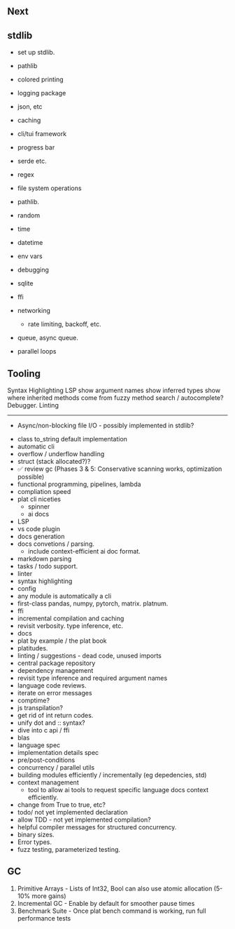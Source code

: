 ## Next


## stdlib
* set up stdlib. 

* pathlib
* colored printing 
* logging package
* json, etc
* caching
* cli/tui framework
* progress bar 
* serde etc. 
* regex
* file system operations 
* pathlib. 
* random 
* time
* datetime 
* env vars
* debugging 
* sqlite 
* ffi 
* networking
  * rate limiting, backoff, etc. 
* queue, async queue. 
* parallel loops


## Tooling
Syntax Highlighting
LSP
  show argument names
  show inferred types
  show where inherited methods come from
  fuzzy method search / autocomplete? 
Debugger. 
Linting

---

- Async/non-blocking file I/O - possibly implemented in stdlib? 
* class to_string default implementation
* automatic cli
* overflow / underflow handling
* struct (stack allocated?)?
* ✅ review gc (Phases 3 & 5: Conservative scanning works, optimization possible)
* functional programming, pipelines, lambda
* compliation speed
* plat cli niceties
  * spinner
  * ai docs
* LSP
* vs code plugin 
* docs generation 
* docs convetions / parsing. 
  * include context-efficient ai doc format. 
* markdown parsing 
* tasks / todo support. 
* linter 
* syntax highlighting
* config 
* any module is automatically a cli
* first-class pandas, numpy, pytorch, matrix. platnum. 
* ffi
* incremental compilation and caching 
* revisit verbosity. type inference, etc. 
* docs
* plat by example / the plat book
* platitudes. 
* linting / suggestions - dead code, unused imports
* central package repository
* dependency management 
* revisit type inference and required argument names 
* language code reviews. 
* iterate on error messages
* comptime? 
* js transpilation? 
* get rid of int return codes. 
* unify dot and :: syntax? 
* dive into c api / ffi
* blas
* language spec
* implementation details spec
* pre/post-conditions
* concurrency / parallel utils
* building modules efficiently / incrementally (eg depedencies, std) 
* context management 
  * tool to allow ai tools to request specific language docs context efficiently. 
* change from True to true, etc? 
* todo/ not yet implemented declaration
* allow TDD - not yet implemented compilation?
* helpful compiler messages for structured concurrency. 
* binary sizes. 
* Error types. 
* fuzz testing, parameterized testing. 




## GC

  1. Primitive Arrays - Lists of Int32, Bool
  can also use atomic allocation (5-10% more
  gains)
  2. Incremental GC - Enable by default for
  smoother pause times
  3. Benchmark Suite - Once plat bench command
  is working, run full performance tests

